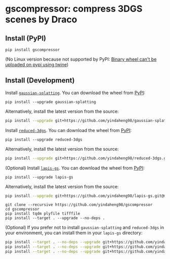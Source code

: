 # gscompressor: compress 3DGS scenes by Draco

## Install (PyPI)

```shell
pip install gscompressor
```

(No Linux version because not supported by PyPI: [Binary wheel can't be uploaded on pypi using twine](https://stackoverflow.com/questions/59451069/binary-wheel-cant-be-uploaded-on-pypi-using-twine))

## Install (Development)

Install [`gaussian-splatting`](https://github.com/yindaheng98/gaussian-splatting).
You can download the wheel from [PyPI](https://pypi.org/project/gaussian-splatting/):
```shell
pip install --upgrade gaussian-splatting
```
Alternatively, install the latest version from the source:
```sh
pip install --upgrade git+https://github.com/yindaheng98/gaussian-splatting.git@master
```

Install [`reduced-3dgs`](https://github.com/yindaheng98/reduced-3dgs).
You can download the wheel from [PyPI](https://pypi.org/project/reduced-3dgs/):
```shell
pip install --upgrade reduced-3dgs
```
Alternatively, install the latest version from the source:
```sh
pip install --upgrade git+https://github.com/yindaheng98/reduced-3dgs.git@main
```

(Optional) Install [`lapis-gs`](https://github.com/yindaheng98/lapis-gs).
You can download the wheel from [PyPI](https://pypi.org/project/lapis-gs/):
```shell
pip install --upgrade lapis-gs
```
Alternatively, install the latest version from the source:
```sh
pip install --upgrade git+https://github.com/yindaheng98/lapis-gs.git@main
```

```shell
git clone --recursive https://github.com/yindaheng98/gscompressor
cd gscompressor
pip install tqdm plyfile tifffile
pip install --target . --upgrade --no-deps .
```

(Optional) If you prefer not to install `gaussian-splatting` and `reduced-3dgs` in your environment, you can install them in your `lapis-gs` directory:
```sh
pip install --target . --no-deps --upgrade git+https://github.com/yindaheng98/gaussian-splatting.git@master
pip install --target . --no-deps --upgrade git+https://github.com/yindaheng98/reduced-3dgs.git@main
pip install --target . --no-deps --upgrade git+https://github.com/yindaheng98/lapis-gs.git@main # Optional
```
